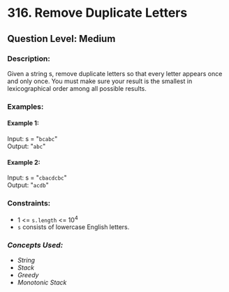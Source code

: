 # 316. Remove Duplicate Letters
## Question Level: Medium
### Description:
Given a string s, remove duplicate letters so that every letter appears once and only once. You must make sure your result is the smallest in lexicographical order among all possible results.

### Examples:
#### Example 1:

Input: s = "`bcabc`"  
Output: "`abc`"  
#### Example 2:

Input: s = "`cbacdcbc`"  
Output: "`acdb`"  

### Constraints:

- 1 <= `s.length` <= 10<sup>4</sup>
- `s` consists of lowercase English letters.

### <i>Concepts Used:
- String
- Stack
- Greedy
- Monotonic Stack</i>